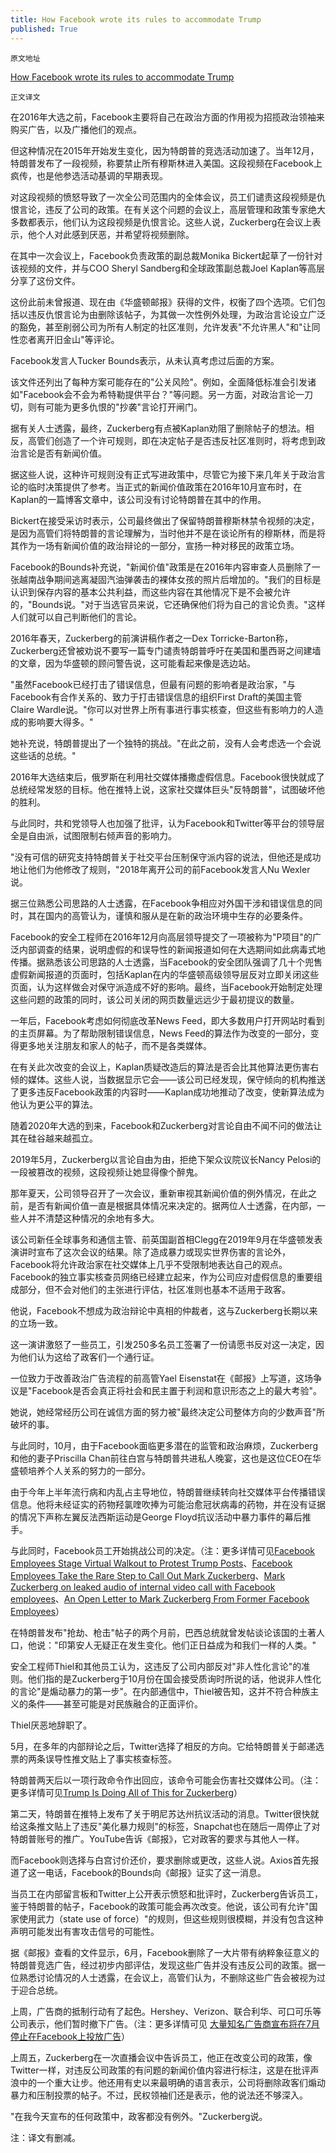 ```yaml
---
title: How Facebook wrote its rules to accommodate Trump
published: True
---
```




`原文地址`

[How Facebook wrote its rules to accommodate Trump](https://www.washingtonpost.com/technology/2020/06/28/facebook-zuckerberg-trump-hate/#comments-wrapper)

`正文译文`

在2016年大选之前，Facebook主要将自己在政治方面的作用视为招揽政治领袖来购买广告，以及广播他们的观点。

但这种情况在2015年开始发生变化，因为特朗普的竞选活动加速了。当年12月，特朗普发布了一段视频，称要禁止所有穆斯林进入美国。这段视频在Facebook上疯传，也是他参选活动基调的早期表现。

对这段视频的愤怒导致了一次全公司范围内的全体会议，员工们谴责这段视频是仇恨言论，违反了公司的政策。在有关这个问题的会议上，高层管理和政策专家绝大多数都表示，他们认为这段视频是仇恨言论。这些人说，Zuckerberg在会议上表示，他个人对此感到厌恶，并希望将视频删除。

在其中一次会议上，Facebook负责政策的副总裁Monika Bickert起草了一份针对该视频的文件，并与COO Sheryl Sandberg和全球政策副总裁Joel Kaplan等高层分享了这份文件。

这份此前未曾报道、现在由《华盛顿邮报》获得的文件，权衡了四个选项。它们包括以违反仇恨言论为由删除该帖子，为其做一次性例外处理，为政治言论设立广泛的豁免，甚至削弱公司为所有人制定的社区准则，允许发表"不允许黑人"和"让同性恋者离开旧金山"等评论。

Facebook发言人Tucker Bounds表示，从未认真考虑过后面的方案。

该文件还列出了每种方案可能存在的"公关风险"。例如，全面降低标准会引发诸如"Facebook会不会为希特勒提供平台？"等问题。另一方面，对政治言论一刀切，则有可能为更多仇恨的"抄袭"言论打开闸门。

据有关人士透露，最终，Zuckerberg有点被Kaplan劝阻了删除帖子的想法。相反，高管们创造了一个许可规则，即在决定帖子是否违反社区准则时，将考虑到政治言论是否有新闻价值。

据这些人说，这种许可规则没有正式写进政策中，尽管它为接下来几年关于政治言论的临时决策提供了参考。当正式的新闻价值政策在2016年10月宣布时，在Kaplan的一篇博客文章中，该公司没有讨论特朗普在其中的作用。

Bickert在接受采访时表示，公司最终做出了保留特朗普穆斯林禁令视频的决定，是因为高管们将特朗普的言论理解为，当时他并不是在谈论所有的穆斯林，而是将其作为一场有新闻价值的政治辩论的一部分，宣扬一种对移民的政策立场。

Facebook的Bounds补充说，"新闻价值"政策是在2016年内容审查人员删除了一张越南战争期间逃离凝固汽油弹袭击的裸体女孩的照片后增加的。"我们的目标是认识到保存内容的基本公共利益，而这些内容在其他情况下是不会被允许的，"Bounds说。"对于当选官员来说，它还确保他们将为自己的言论负责。"这样人们就可以自己判断他们的言论。

2016年春天，Zuckerberg的前演讲稿作者之一Dex Torricke-Barton称，Zuckerberg还曾被劝说不要写一篇专门谴责特朗普呼吁在美国和墨西哥之间建墙的文章，因为华盛顿的顾问警告说，这可能看起来像是选边站。

"虽然Facebook已经打击了错误信息，但最有问题的影响者是政治家，"与Facebook有合作关系的、致力于打击错误信息的组织First Draft的美国主管Claire Wardle说。"你可以对世界上所有事进行事实核查，但这些有影响力的人造成的影响要大得多。"

她补充说，特朗普提出了一个独特的挑战。"在此之前，没有人会考虑选一个会说这些话的总统。"

2016年大选结束后，俄罗斯在利用社交媒体播撒虚假信息。Facebook很快就成了总统经常发怒的目标。他在推特上说，这家社交媒体巨头"反特朗普"，试图破坏他的胜利。

与此同时，共和党领导人也加强了批评，认为Facebook和Twitter等平台的领导层全是自由派，试图限制右倾声音的影响力。

"没有可信的研究支持特朗普关于社交平台压制保守派内容的说法，但他还是成功地让他们为他修改了规则，"2018年离开公司的前Facebook发言人Nu Wexler说。

据三位熟悉公司思路的人士透露，在Facebook争相应对外国干涉和错误信息的同时，其在国内的高管认为，谨慎和服从是在新的政治环境中生存的必要条件。

Facebook的安全工程师在2016年12月向高层领导提交了一项被称为"P项目"的广泛内部调查的结果，说明虚假的和误导性的新闻报道如何在大选期间如此病毒式地传播。据熟悉该公司思路的人士透露，当Facebook的安全团队强调了几十个兜售虚假新闻报道的页面时，包括Kaplan在内的华盛顿高级领导层反对立即关闭这些页面，认为这样做会对保守派造成不好的影响。最终，当Facebook开始制定处理这些问题的政策的同时，该公司关闭的网页数量远远少于最初提议的数量。

一年后，Facebook考虑如何彻底改革News Feed，即大多数用户打开网站时看到的主页屏幕。为了帮助限制错误信息，News Feed的算法作为改变的一部分，变得更多地关注朋友和家人的帖子，而不是各类媒体。

在有关此次改变的会议上，Kaplan质疑改造后的算法是否会比其他算法更伤害右倾的媒体。这些人说，当数据显示它会——该公司已经发现，保守倾向的机构推送了更多违反Facebook政策的内容时——Kaplan成功地推动了改变，使新算法成为他认为更公平的算法。

随着2020年大选的到来，Facebook和Zuckerberg对言论自由不闻不问的做法让其在硅谷越来越孤立。

2019年5月，Zuckerberg以言论自由为由，拒绝下架众议院议长Nancy Pelosi的一段被篡改的视频，这段视频让她显得像个醉鬼。

那年夏天，公司领导召开了一次会议，重新审视其新闻价值的例外情况，在此之前，是否有新闻价值一直是根据具体情况来决定的。据两位人士透露，在内部，一些人并不清楚这种情况的余地有多大。

该公司新任全球事务和通信主管、前英国副首相Clegg在2019年9月在华盛顿发表演讲时宣布了这次会议的结果。除了造成暴力或现实世界伤害的言论外，Facebook将允许政治家在社交媒体上几乎不受限制地表达自己的观点。Facebook的独立事实核查员网络已经建立起来，作为公司应对虚假信息的重要组成部分，但不会对他们的主张进行评估，社区准则也基本不适用于政客。

他说，Facebook不想成为政治辩论中真相的仲裁者，这与Zuckerberg长期以来的立场一致。

这一演讲激怒了一些员工，引发250多名员工签署了一份请愿书反对这一决定，因为他们认为这给了政客们一个通行证。

一位致力于改善政治广告流程的前高管Yael Eisenstat在《邮报》上写道，这场争议是"Facebook是否会真正将社会和民主置于利润和意识形态之上的最大考验"。

她说，她经常经历公司在诚信方面的努力被"最终决定公司整体方向的少数声音"所破坏的事。

与此同时，10月，由于Facebook面临更多潜在的监管和政治麻烦，Zuckerberg和他的妻子Priscilla Chan前往白宫与特朗普共进私人晚宴，这也是这位CEO在华盛顿培养个人关系的努力的一部分。

由于今年上半年流行病和内乱占主导地位，特朗普继续转向社交媒体平台传播错误信息。他将未经证实的药物羟氯喹吹捧为可能治愈冠状病毒的药物，并在没有证据的情况下声称左翼反法西斯运动是George Floyd抗议活动中暴力事件的幕后推手。

与此同时，Facebook员工开始挑战公司的决定。（注：更多详情可见[Facebook Employees Stage Virtual Walkout to Protest Trump Posts](https://thesocialnetworkinbox.github.io/Facebook-Employees-Stage-Virtual-Walkout-to-Protest-Trump-Posts)、[Facebook Employees Take the Rare Step to Call Out Mark Zuckerberg](https://thesocialnetworkinbox.github.io/Facebook-Employees-Take-the-Rare-Step-to-Call-Out-Mark-Zuckerberg)、[Mark Zuckerberg on leaked audio of internal video call with Facebook employees](https://thesocialnetworkinbox.github.io/Mark-Zuckerberg-on-leaked-audio-of-internal-video-call-with-Facebook-employees)、[An Open Letter to Mark Zuckerberg From Former Facebook Employees](https://thesocialnetworkinbox.github.io/An-Open-Letter-to-Mark-Zuckerberg-From-Former-Facebook-Employees)）

在特朗普发布"抢劫、枪击"帖子的两个月前，巴西总统就曾发帖谈论该国的土著人口，他说："印第安人无疑正在发生变化。他们正日益成为和我们一样的人类。"

安全工程师Thiel和其他员工认为，这违反了公司内部反对"非人性化言论"的准则。他们指的是Zuckerberg于10月份在国会接受质询时所说的话，他说非人性化的言论"是煽动暴力的第一步"。在内部通信中，Thiel被告知，这并不符合种族主义的条件——甚至可能是对民族融合的正面评价。

Thiel厌恶地辞职了。

5月，在多年的内部辩论之后，Twitter选择了相反的方向。它给特朗普关于邮递选票的两条误导性推文贴上了事实核查标签。

特朗普两天后以一项行政命令作出回应，该命令可能会伤害社交媒体公司。（注：更多详情可见[Trump Is Doing All of This for Zuckerberg](https://thesocialnetworkinbox.github.io/Trump-Is-Doing-All-of-This-for-Zuckerberg)）

第二天，特朗普在推特上发布了关于明尼苏达州抗议活动的消息。Twitter很快就给这条推文贴上了违反"美化暴力规则"的标签，Snapchat也在随后一周停止了对特朗普账号的推广。YouTube告诉《邮报》，它对政客的要求与其他人一样。

而Facebook则选择与白宫讨价还价，要求删除或更改，这些人说。Axios首先报道了这一电话，Facebook的Bounds向《邮报》证实了这一消息。

当员工在内部留言板和Twitter上公开表示愤怒和批评时，Zuckerberg告诉员工，鉴于特朗普的帖子，Facebook的政策可能会再次改变。他说，该公司有允许"国家使用武力（state use of force）"的规则，但这些规则很模糊，并没有包含这种声明可能发出有害攻击信号的可能性。

据《邮报》查看的文件显示，6月，Facebook删除了一大片带有纳粹象征意义的特朗普竞选广告，经过初步内部评估，发现这些广告并没有违反公司的政策。据一位熟悉讨论情况的人士透露，在会议上，高管们认为，不删除这些广告会被视为过于迎合总统。

上周，广告商的抵制行动有了起色。Hershey、Verizon、联合利华、可口可乐等公司表示，他们暂时撤下广告。（注：更多详情可见 [大量知名广告商宣布将在7月停止在Facebook上投放广告](https://weibo.com/7431190221/J9aNFp8sN?from=page_1005057431190221_profile&wvr=6&mod=weibotime&type=comment)）

上周五，Zuckerberg在一次直播会议中告诉员工，他正在改变公司的政策，像Twitter一样，对违反公司政策的有问题的新闻价值内容进行标注，这是在批评声浪中的一个重大让步。他还用有史以来最明确的语言表示，公司将删除政客们煽动暴力和压制投票的帖子。不过，民权领袖们还是表示，他的说法还不够深入。

"在我今天宣布的任何政策中，政客都没有例外。"Zuckerberg说。



注：译文有删减。